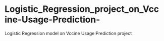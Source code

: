 # Logistic_Regression_project_on_Vccine-Usage-Prediction-
Logistic Regression model on Vccine Usage Prediction project
